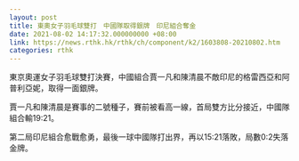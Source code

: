 ```yaml
---
layout: post
title: 東奧女子羽毛球雙打　中國隊取得銀牌　印尼組合奪金
date: 2021-08-02 14:17:32.000000000 +08:00
link: https://news.rthk.hk/rthk/ch/component/k2/1603808-20210802.htm
categories: rthk
---
```


東京奧運女子羽毛球雙打決賽，中國組合賈一凡和陳清晨不敵印尼的格雷西亞和阿普利亞妮，取得一面銀牌。

賈一凡和陳清晨是賽事的二號種子，賽前被看高一線，首局雙方比分接近，中國隊組合輸19:21。

第二局印尼組合愈戰愈勇，最後一球中國隊打出界，再以15:21落敗，局數0:2失落金牌。
